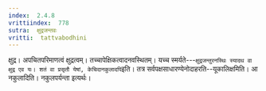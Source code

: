 ```yaml
---
index:  2.4.8
vrittiindex:  778
sutra:  क्षुद्रजन्तवः
vritti:  tattvabodhini 
---
```


क्षुद्र। अपचितपरिमाणत्वं क्षुद्रत्वम्। तच्चापेक्षिकत्वादनवस्थितम्। यच्च स्मर्यते---`क्षुद्रजन्तुरनस्थिः स्यादथ वा क्षुद्र एव यः। शतं वा प्रसृतौ येषां, केचिदानकुलादपि`इति। तत्र सर्वपक्षसाधारण्येनोदाहरति--यूकालिक्षमिति। आ नकुलादिति। नकुलपर्यन्ता इत्यर्थः।

